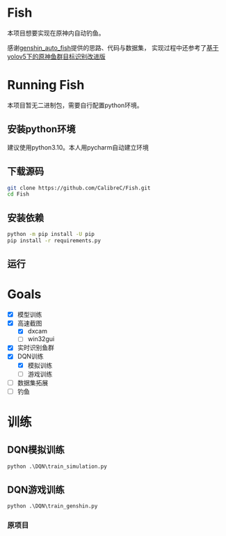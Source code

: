 # Fish
本项目想要实现在原神内自动钓鱼。

感谢[genshin_auto_fish](https://github.com/7eu7d7/genshin_auto_fish)提供的思路、代码与数据集，
实现过程中还参考了[基于yolov5下的原神鱼群目标识别改进版](https://www.bilibili.com/video/BV1dF411i7d7/?spm_id_from=333.999.0.0&vd_source=e676528ca871aca19979ddeb9404c414)

# Running Fish

本项目暂无二进制包，需要自行配置python环境。

## 安装python环境
建议使用python3.10。本人用pycharm自动建立环境

## 下载源码
```bash
git clone https://github.com/CalibreC/Fish.git
cd Fish
```

## 安装依赖
```bash
python -m pip install -U pip
pip install -r requirements.py
```

## 运行


# Goals

- [x] 模型训练
- [x] 高速截图
  - [x] dxcam
  - [ ] win32gui
- [x] 实时识别鱼群
- [x] DQN训练
  - [x] 模拟训练
  - [ ] 游戏训练
- [ ] 数据集拓展
- [ ] 钓鱼

# 训练
## DQN模拟训练
```python
python .\DQN\train_simulation.py
```

## DQN游戏训练
```python
python .\DQN\train_genshin.py
```
### 原项目

